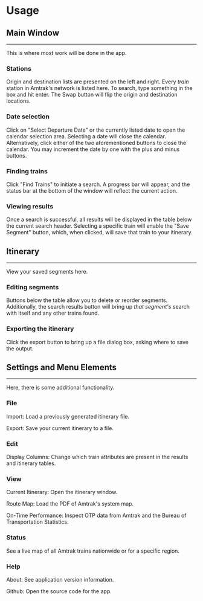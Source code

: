# Usage

## Main Window
---
This is where most work will be done in the app.
### Stations
Origin and destination lists are presented on the left and right. Every *train* station in Amtrak's network is listed here. To search, type something in the box and hit enter. The Swap button will flip the origin and destination locations.

### Date selection
Click on "Select Departure Date" or the currently listed date to open the calendar selection area. Selecting a date will close the calendar. Alternatively, click either of the two aforementioned buttons to close the calendar. You may increment the date by one with the plus and minus buttons.

### Finding trains
Click "Find Trains" to initiate a search. A progress bar will appear, and the status bar at the bottom of the window will reflect the current action.

### Viewing results
Once a search is successful, all results will be displayed in the table below the current search header. Selecting a specific train will enable the "Save Segment" button, which, when clicked, will save that train to your itinerary.

## Itinerary
---
View your saved segments here.

### Editing segments
Buttons below the table allow you to delete or reorder segments. Additionally, the search results button will bring up *that segment's* search with itself and any other trains found.

### Exporting the itinerary
Click the export button to bring up a file dialog box, asking where to save the output.

## Settings and Menu Elements
---
Here, there is some additional functionality.
### File

Import: Load a previously generated itinerary file.

Export: Save your current itinerary to a file.

### Edit
Display Columns: Change which train attributes are present in the results and itinerary tables.

### View
Current Itinerary: Open the itinerary window.

Route Map: Load the PDF of Amtrak's system map.

On-Time Performance: Inspect OTP data from Amtrak and the Bureau of Transportation Statistics.

### Status
See a live map of all Amtrak trains nationwide or for a specific region.

### Help
About: See application version information.

Github: Open the source code for the app.